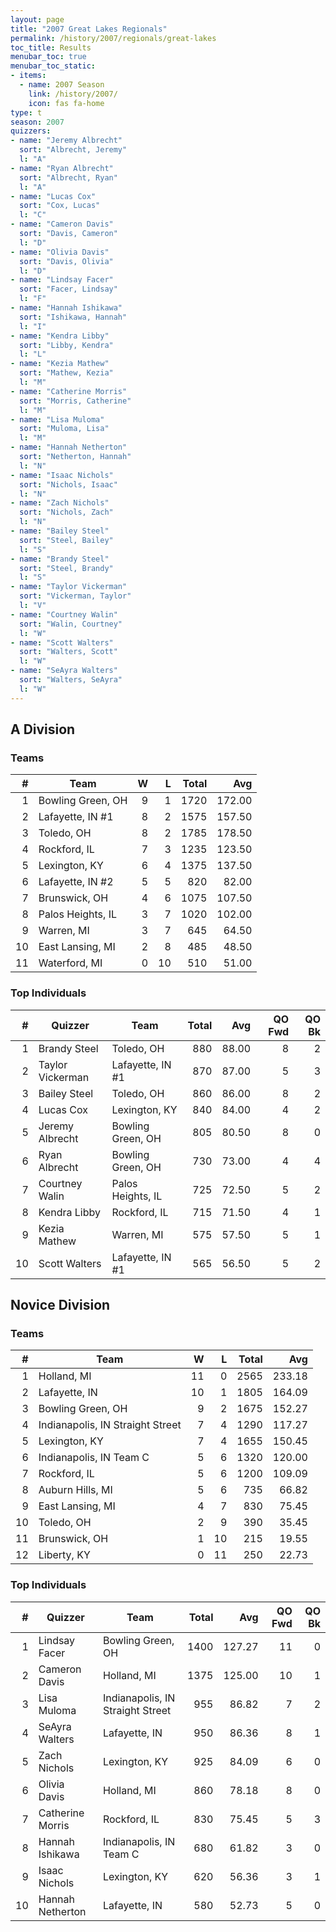 ```yaml
---
layout: page
title: "2007 Great Lakes Regionals"
permalink: /history/2007/regionals/great-lakes
toc_title: Results
menubar_toc: true
menubar_toc_static:
- items:
  - name: 2007 Season
    link: /history/2007/
    icon: fas fa-home
type: t
season: 2007
quizzers:
- name: "Jeremy Albrecht"
  sort: "Albrecht, Jeremy"
  l: "A"
- name: "Ryan Albrecht"
  sort: "Albrecht, Ryan"
  l: "A"
- name: "Lucas Cox"
  sort: "Cox, Lucas"
  l: "C"
- name: "Cameron Davis"
  sort: "Davis, Cameron"
  l: "D"
- name: "Olivia Davis"
  sort: "Davis, Olivia"
  l: "D"
- name: "Lindsay Facer"
  sort: "Facer, Lindsay"
  l: "F"
- name: "Hannah Ishikawa"
  sort: "Ishikawa, Hannah"
  l: "I"
- name: "Kendra Libby"
  sort: "Libby, Kendra"
  l: "L"
- name: "Kezia Mathew"
  sort: "Mathew, Kezia"
  l: "M"
- name: "Catherine Morris"
  sort: "Morris, Catherine"
  l: "M"
- name: "Lisa Muloma"
  sort: "Muloma, Lisa"
  l: "M"
- name: "Hannah Netherton"
  sort: "Netherton, Hannah"
  l: "N"
- name: "Isaac Nichols"
  sort: "Nichols, Isaac"
  l: "N"
- name: "Zach Nichols"
  sort: "Nichols, Zach"
  l: "N"
- name: "Bailey Steel"
  sort: "Steel, Bailey"
  l: "S"
- name: "Brandy Steel"
  sort: "Steel, Brandy"
  l: "S"
- name: "Taylor Vickerman"
  sort: "Vickerman, Taylor"
  l: "V"
- name: "Courtney Walin"
  sort: "Walin, Courtney"
  l: "W"
- name: "Scott Walters"
  sort: "Walters, Scott"
  l: "W"
- name: "SeAyra Walters"
  sort: "Walters, SeAyra"
  l: "W"
---
```


## A Division

### Teams

|    # | Team              |    W |    L | Total |    Avg |
| ---: | ----------------- | ---: | ---: | ----: | -----: |
|    1 | Bowling Green, OH |    9 |    1 |  1720 | 172.00 |
|    2 | Lafayette, IN #1  |    8 |    2 |  1575 | 157.50 |
|    3 | Toledo, OH        |    8 |    2 |  1785 | 178.50 |
|    4 | Rockford, IL      |    7 |    3 |  1235 | 123.50 |
|    5 | Lexington, KY     |    6 |    4 |  1375 | 137.50 |
|    6 | Lafayette, IN #2  |    5 |    5 |   820 |  82.00 |
|    7 | Brunswick, OH     |    4 |    6 |  1075 | 107.50 |
|    8 | Palos Heights, IL |    3 |    7 |  1020 | 102.00 |
|    9 | Warren, MI        |    3 |    7 |   645 |  64.50 |
|   10 | East Lansing, MI  |    2 |    8 |   485 |  48.50 |
|   11 | Waterford, MI     |    0 |   10 |   510 |  51.00 |

### Top Individuals

|    # | Quizzer          | Team              | Total |   Avg | QO Fwd | QO Bk |
| ---: | ---------------- | ----------------- | ----: | ----: | -----: | ----: |
|    1 | Brandy Steel     | Toledo, OH        |   880 | 88.00 |      8 |     2 |
|    2 | Taylor Vickerman | Lafayette, IN #1  |   870 | 87.00 |      5 |     3 |
|    3 | Bailey Steel     | Toledo, OH        |   860 | 86.00 |      8 |     2 |
|    4 | Lucas Cox        | Lexington, KY     |   840 | 84.00 |      4 |     2 |
|    5 | Jeremy Albrecht  | Bowling Green, OH |   805 | 80.50 |      8 |     0 |
|    6 | Ryan Albrecht    | Bowling Green, OH |   730 | 73.00 |      4 |     4 |
|    7 | Courtney Walin   | Palos Heights, IL |   725 | 72.50 |      5 |     2 |
|    8 | Kendra Libby     | Rockford, IL      |   715 | 71.50 |      4 |     1 |
|    9 | Kezia Mathew     | Warren, MI        |   575 | 57.50 |      5 |     1 |
|   10 | Scott Walters    | Lafayette, IN #1  |   565 | 56.50 |      5 |     2 |

## Novice Division

### Teams

|    # | Team                             |    W |    L | Total |    Avg |
| ---: | -------------------------------- | ---: | ---: | ----: | -----: |
|    1 | Holland, MI                      |   11 |    0 |  2565 | 233.18 |
|    2 | Lafayette, IN                    |   10 |    1 |  1805 | 164.09 |
|    3 | Bowling Green, OH                |    9 |    2 |  1675 | 152.27 |
|    4 | Indianapolis, IN Straight Street |    7 |    4 |  1290 | 117.27 |
|    5 | Lexington, KY                    |    7 |    4 |  1655 | 150.45 |
|    6 | Indianapolis, IN Team C          |    5 |    6 |  1320 | 120.00 |
|    7 | Rockford, IL                     |    5 |    6 |  1200 | 109.09 |
|    8 | Auburn Hills, MI                 |    5 |    6 |   735 |  66.82 |
|    9 | East Lansing, MI                 |    4 |    7 |   830 |  75.45 |
|   10 | Toledo, OH                       |    2 |    9 |   390 |  35.45 |
|   11 | Brunswick, OH                    |    1 |   10 |   215 |  19.55 |
|   12 | Liberty, KY                      |    0 |   11 |   250 |  22.73 |

### Top Individuals

|    # | Quizzer          | Team                             | Total |    Avg | QO Fwd | QO Bk |
| ---: | ---------------- | -------------------------------- | ----: | -----: | -----: | ----: |
|    1 | Lindsay Facer    | Bowling Green, OH                |  1400 | 127.27 |     11 |     0 |
|    2 | Cameron Davis    | Holland, MI                      |  1375 | 125.00 |     10 |     1 |
|    3 | Lisa Muloma      | Indianapolis, IN Straight Street |   955 |  86.82 |      7 |     2 |
|    4 | SeAyra Walters   | Lafayette, IN                    |   950 |  86.36 |      8 |     1 |
|    5 | Zach Nichols     | Lexington, KY                    |   925 |  84.09 |      6 |     0 |
|    6 | Olivia Davis     | Holland, MI                      |   860 |  78.18 |      8 |     0 |
|    7 | Catherine Morris | Rockford, IL                     |   830 |  75.45 |      5 |     3 |
|    8 | Hannah Ishikawa  | Indianapolis, IN Team C          |   680 |  61.82 |      3 |     0 |
|    9 | Isaac Nichols    | Lexington, KY                    |   620 |  56.36 |      3 |     1 |
|   10 | Hannah Netherton | Lafayette, IN                    |   580 |  52.73 |      5 |     0 |